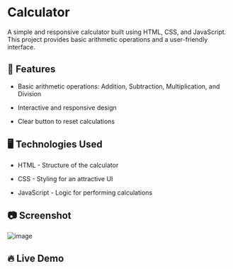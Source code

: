 # Calculator

A simple and responsive calculator built using HTML, CSS, and JavaScript. This project provides basic arithmetic operations and a user-friendly interface.

## 🚀 Features
- Basic arithmetic operations: Addition, Subtraction, Multiplication, and Division

- Interactive and responsive design

- Clear button to reset calculations

## 🖥️ Technologies Used

* HTML - Structure of the calculator

* CSS - Styling for an attractive UI

* JavaScript - Logic for performing calculations

## 📷 Screenshot
![image](https://github.com/user-attachments/assets/f27229fa-7425-4640-a77c-2223a705ab04)

## 🔥 Live Demo
